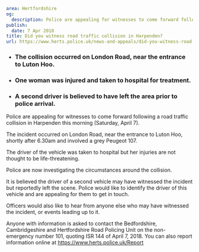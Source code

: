 ```yaml
area: Hertfordshire
og:
  description: Police are appealing for witnesses to come forward following a road traffic collision in Harpenden this morning (Saturday, April 7).
publish:
  date: 7 Apr 2018
title: Did you witness road traffic collision in Harpenden?
url: https://www.herts.police.uk/news-and-appeals/did-you-witness-road-traffic-collision-in-harpenden-0029f
```

* ### The collision occurred on London Road, near the entrance to Luton Hoo.

 * ### One woman was injured and taken to hospital for treatment.

 * ### A second driver is believed to have left the area prior to police arrival.

Police are appealing for witnesses to come forward following a road traffic collision in Harpenden this morning (Saturday, April 7).

The incident occurred on London Road, near the entrance to Luton Hoo, shortly after 6.30am and involved a grey Peugeot 107.

The driver of the vehicle was taken to hospital but her injuries are not thought to be life-threatening.

Police are now investigating the circumstances around the collision.

It is believed the driver of a second vehicle may have witnessed the incident but reportedly left the scene. Police would like to identify the driver of this vehicle and are appealing for them to get in touch.

Officers would also like to hear from anyone else who may have witnessed the incident, or events leading up to it.

Anyone with information is asked to contact the Bedfordshire, Cambridgeshire and Hertfordshire Road Policing Unit on the non-emergency number 101, quoting ISR 144 of April 7, 2018. You can also report information online at https://www.herts.police.uk/Report
